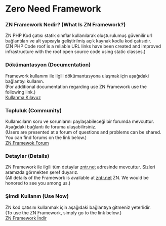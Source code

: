 # Zero Need Framework

<h3>ZN Framework Nedir? (What Is ZN Framework?)</h3>

ZN PHP Kod çatısı statik sınıflar kullanılarak oluşturulumuş güvenilir url bağlantıları ve alt yapısıyla geliştirilmiş açık kaynak kodlu kod çatısıdır.<br>
(ZN PHP Code roof is a reliable URL links have been created and improved infrastructure with the roof open source code using static classes.)

<h3>Dökümantasyon (Documentation)</h3>

Framework kullanımı ile ilgili dökümantasyona ulaşmak için aşağıdaki bağlantıyı kullanın.<br>
(For additional documentation regarding use ZN Framework use the following link.)<br>
<a href='http://www.zntr.net/Guide/index.html'>Kullanma Kılavuz</a>

<h3>Topluluk (Community)</h3>

Kullanıcıların soru ve sorunlarını paylaşabileceği bir forumda mevcuttur. Aşağıdaki bağlantı ile foruma ulaşabilirsiniz.<br>
(Users are presented at a forum of questions and problems can be shared. You can find forums on the link below.)<br>
<a href='http://www.zntr.net/forum'>ZN Framewok Forum</a>

<h3>Detaylar (Details)</h3>

ZN Framework ile ilgili tüm detaylar <a href='http://www.zntr.net'>zntr.net</a> adresinde mevcuttur. Sizleri aramızda görmekten şeref duyarız.<br>
(All details of the Framework is available at <a href='http://www.zntr.net'>zntr.net</a> ZN. We would be honored to see you among us.)

<h3>Şimdi Kullanın (Use Now)</h3>
ZN kod çatısını kullanmak için aşağıdaki bağlantıya gitmeniz yeterlidir.<br>
(To use the ZN Framework, simply go to the link below.)<br>
<a href='http://www.zntr.net'>ZN Framework İndir</a>
